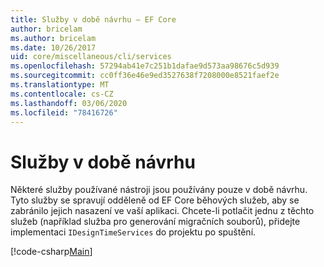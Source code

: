 ```yaml
---
title: Služby v době návrhu – EF Core
author: bricelam
ms.author: bricelam
ms.date: 10/26/2017
uid: core/miscellaneous/cli/services
ms.openlocfilehash: 57294ab41e7c251b1dafae9d573aa98676c5d939
ms.sourcegitcommit: cc0ff36e46e9ed3527638f7208000e8521faef2e
ms.translationtype: MT
ms.contentlocale: cs-CZ
ms.lasthandoff: 03/06/2020
ms.locfileid: "78416726"
---
```

# <a name="design-time-services"></a>Služby v době návrhu

Některé služby používané nástroji jsou používány pouze v době návrhu. Tyto služby se spravují odděleně od EF Core běhových služeb, aby se zabránilo jejich nasazení ve vaší aplikaci. Chcete-li potlačit jednu z těchto služeb (například služba pro generování migračních souborů), přidejte implementaci `IDesignTimeServices` do projektu po spuštění.

[!code-csharp[Main](../../../../samples/core/Miscellaneous/CommandLine/DesignTimeServices.cs)]
